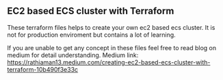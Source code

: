 ## EC2 based ECS cluster with Terraform
These terraform files helps to create your own ec2 based ecs cluster. It is not for production enviroment but contains a lot of learning. 

If you are unable to get any concept in these files feel free to read blog on medium for detail understanding.
Medium link: 
https://rathiaman13.medium.com/creating-ec2-based-ecs-cluster-with-terraform-10b490f3e33c